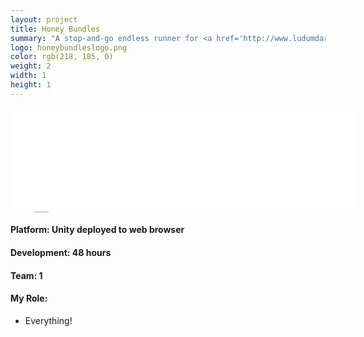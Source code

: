 ```yaml
---
layout: project
title: Honey Bundles
summary: "A stop-and-go endless runner for <a href='http://www.ludumdare.com/compo/ludum-dare-29/?action=preview&uid=36186'>Ludum Dare 29</a>'s theme: 'Beneath the Surface'.<br />Developed for the Unity web player entirely by myself."
logo: honeybundleslogo.png
color: rgb(218, 185, 0)
weight: 2
width: 1
height: 1
---
```


<iframe src="//itch.io/embed/7139?linkback=true" 
  width="552" height="167" frameborder="0"></iframe>
  
<h4>Platform: Unity deployed to web browser</h4>
<h4>Development: 48 hours</h4>
<h4>Team: 1</h4>
<h4>My Role:</h4>
<ul class="role">
  <li>Everything!</li>
</ul>